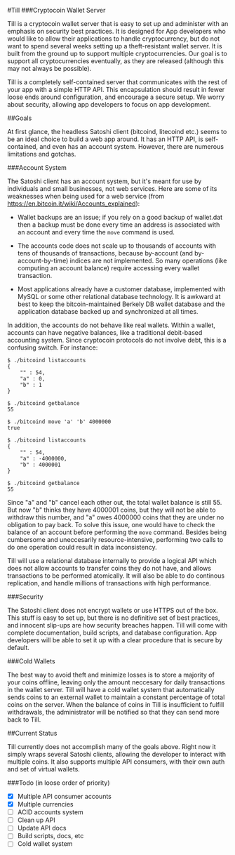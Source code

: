 #Till 
###Cryptocoin Wallet Server

Till is a cryptocoin wallet server that is easy to set up and administer with an emphasis on security best practices. It is designed for App developers who would like to allow their applications to handle cryptocurrency, but do not want to spend several weeks setting up a theft-resistant wallet server. It is built from the ground up to support multiple cryptocurrencies. Our goal is to support all cryptocurrencies eventually, as they are released (although this may not always be possible).

Till is a completely self-contained server that communicates with the rest of your app with a simple HTTP API. This encapsulation should result in fewer loose ends around configuration, and encourage a secure setup. We worry about security, allowing app developers to focus on app development.

##Goals

At first glance, the headless Satoshi client (bitcoind, litecoind etc.) seems to be an ideal choice to build a web app around. It has an HTTP API, is self-contained, and even has an account system. However, there are numerous limitations and gotchas. 

###Account System

The Satoshi client has an account system, but it's meant for use by individuals and small businesses, not web services. Here are some of its weaknesses when being used for a web service (from https://en.bitcoin.it/wiki/Accounts_explained):

* Wallet backups are an issue; if you rely on a good backup of wallet.dat then a backup must be done every time an address is associated with an account and every time the `move` command is used.

* The accounts code does not scale up to thousands of accounts with tens of thousands of transactions, because by-account (and by-account-by-time) indices are not implemented. So many operations (like computing an account balance) require accessing every wallet transaction.

* Most applications already have a customer database, implemented with MySQL or some other relational database technology. It is awkward at best to keep the bitcoin-maintained Berkely DB wallet database and the application database backed up and synchronized at all times.

In addition, the accounts do not behave like real wallets. Within a wallet, accounts can have negative balances, like a traditional debit-based accounting system. Since cryptocoin protocols do not involve debt, this is a confusing switch. For instance: 

```
$ ./bitcoind listaccounts
{
    "" : 54,
    "a" : 0,
    "b" : 1
}

$ ./bitcoind getbalance
55

$ ./bitcoind move 'a' 'b' 4000000
true

$ ./bitcoind listaccounts
{
    "" : 54,
    "a" : -4000000,
    "b" : 4000001
}

$ ./bitcoind getbalance
55
```

Since "a" and "b" cancel each other out, the total wallet balance is still 55. But now "b" thinks they have 4000001 coins, but they will not be able to withdraw this number, and "a" owes 4000000 coins that they are under no obligation to pay back. To solve this issue, one would have to check the balance of an account before performing the `move` command. Besides being cumbersome and uneccesarily resource-intensive, performing two calls to do one operation could result in data inconsistency.

Till will use a relational database internally to provide a logical API which does not allow accounts to transfer coins they do not have, and allows transactions to be performed atomically. It will also be able to do continous replication, and handle millions of transactions with high performance.

###Security

The Satoshi client does not encrypt wallets or use HTTPS out of the box. This stuff is easy to set up, but there is no definitive set of best practices, and innocent slip-ups are how security breaches happen. Till will come with complete documentation, build scripts, and database configuration. App developers will be able to set it up with a clear procedure that is secure by default. 

###Cold Wallets

The best way to avoid theft and minimize losses is to store a majority of your coins offline, leaving only the amount neccesary for daily transactions in the wallet server. Till will have a cold wallet system that automatically sends coins to an external wallet to maintain a constant percentage of total coins on the server. When the balance of coins in Till is insufficient to fulfill withdrawals, the administrator will be notified so that they can send more back to Till.

##Current Status

Till currently does not accomplish many of the goals above. Right now it simply wraps several Satoshi clients, allowing the developer to interact with multiple coins. It also supports multiple API consumers, with their own auth and set of virtual wallets.

###Todo (in loose order of priority)

- [x] Multiple API consumer accounts
- [x] Multiple currencies
- [ ] ACID accounts system
- [ ] Clean up API
- [ ] Update API docs
- [ ] Build scripts, docs, etc
- [ ] Cold wallet system

